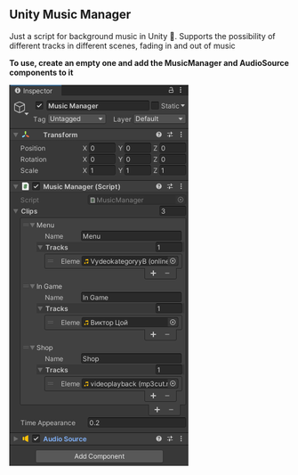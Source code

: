 ## Unity Music Manager

Just a script for background music in Unity 🎵. Supports the possibility of different tracks in different scenes, fading in and out of music

**To use, create an empty one and add the MusicManager and AudioSource components to it**

![](https://github.com/ValterGames-Coder/Unity-Music-Manager/blob/main/%D0%A1%D0%BD%D0%B8%D0%BC%D0%BE%D0%BA%20%D1%8D%D0%BA%D1%80%D0%B0%D0%BD%D0%B0%20%D0%BE%D1%82%202022-06-12%2013-37-51.png?raw=true)
